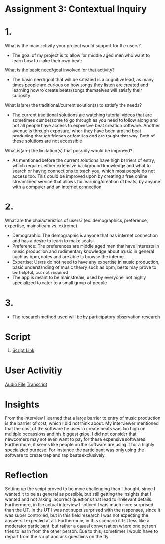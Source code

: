 # Assignment 3: Contextual Inquiry

# 1.

What is the main activity your project would support for the users?

- The goal of my project is to allow for middle aged men who want to learn how to make their own beats

What is the basic need/goal involved for that activity?

- The basic need/goal that will be satisfied is a cognitive lead, as many times people are curious on how songs they listen are created and learning how to create beats/songs themselves will satisfy their curiosity

What is(are) the traditional/current solution(s) to satisfy the needs?

- The current traditional solutions are watching tutorial videos that are sometimes cumbersome to go through as you need to follow along and not all people have access to expensive beat creation software. Another avenue is through exposure, when they have been around beat producing through friends or families and are taught that way. Both of these solutions are not accessible

What is(are) the limitation(s) that possibly would be improved?

- As mentioned before the current solutions have high barriers of entry, which requires either extensive background knowledge and what to search or having connections to teach you, which most people do not access too. This could be improved upon by creating a free online streamlined service that allows for learning/creation of beats, by anyone with a computer and an internet connection

# 2.

What are the characteristics of users? (ex. demographics, preference, expertise, mainstream vs. extreme)

- Demographic: The demographic is anyone that has internet connection and has a desire to learn to make beats
- Preference: The preferences are middle aged men that have interests in music production and rudimentary knowledge about music in general such as bpm, notes and are able to browse the internet
- Expertise: Users do not need to have any expertise in music production, basic understanding of music theory such as bpm, beats may prove to be helpful, but not required
- The app is meant to be mainstream, used by everyone, not highly specialized to cater to a small group of people

# 3.

- The research method used will be by participatory observation research


# Script

1. [Script Link](https://docs.google.com/document/d/1aTFO1jhFQW6pi_Jgvxdr91aaDeGCwzJ0n3-H13Sl13Y/edit?usp=sharing)

# User Activitiy

[Audio File](https://drive.google.com/file/d/1lDx3thkd9RHAGsa-XClEtn7N_sI95r_g/view?usp=sharing)
[Transcript](https://drive.google.com/file/d/1YdO99aYEbpnf5TkKfrKuFQ9rmN7G7bXs/view?usp=sharing)

# Insights

From the interview I learned that a large barrier to entry of music production is the barrier of cost, which I did not think about. My interviewer mentioned that the cost of the software he uses to create beats was too high on multiple occassions and his biggest gripe. I did not consider that newcomers may not even want to pay for these expensive softwares. Furthermore, it seems like people on the software are using it for a highly specialzied purpose. For instance the participant was only using the software to create trap and rap beats exclusively.
# Reflection

Setting up the script proved to be more challenging than I thought, since I wanted it to be as general as possible, but still getting the insights that I wanted and not asking incorrect questions that lead to irrelevant details. Furthermore, in the actual interview I noticed I was much more surprised than the UT. In the UT I was not super surprised with the responses, since it was super controlled, but in this field research I was not expecting the answers I expected at all. Furthermore, in this scenario it felt less like a moderator participant, but rather a casual conversation where one person tries to learn from the other person. Due to this, sometimes I would have to depart from the script and ask questions on the fly.
